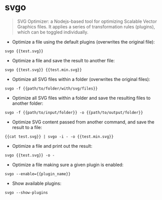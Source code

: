 # svgo

> SVG Optimizer: a Nodejs-based tool for optimizing Scalable Vector Graphics files.
> It applies a series of transformation rules (plugins), which can be toggled individually.

- Optimize a file using the default plugins (overwrites the original file):

`svgo {{test.svg}}`

- Optimize a file and save the result to another file:

`svgo {{test.svg}} {{test.min.svg}}`

- Optimize all SVG files within a folder (overwrites the original files):

`svgo -f {{path/to/folder/with/svg/files}}`

- Optimize all SVG files within a folder and save the resulting files to another folder:

`svgo -f {{path/to/input/folder}} -o {{path/to/output/folder}}`

- Optimize SVG content passed from another command, and save the result to a file:

`{{cat test.svg}} | svgo -i - -o {{test.min.svg}}`

- Optimize a file and print out the result:

`svgo {{test.svg}} -o -`

- Optimize a file making sure a given plugin is enabled:

`svgo --enable={{plugin_name}}`

- Show available plugins:

`svgo --show-plugins`
